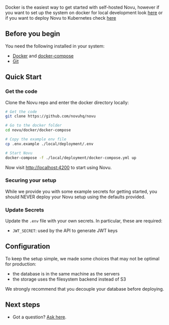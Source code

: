 
Docker is the easiest way to get started with self-hosted Novu, 
however if you want to set up the system on docker for local development look [here](local/Readme.md)
or if you want to deploy Novu to Kubernetes check [here](kubernetes/Readme.md)

## Before you begin

You need the following installed in your system:

- [Docker](https://docs.docker.com/engine/install/) and [docker-compose](https://docs.docker.com/compose/install/)
- [Git](https://git-scm.com/downloads)

## Quick Start

### Get the code

Clone the Novu repo and enter the docker directory locally:

```sh
# Get the code
git clone https://github.com/novuhq/novu

# Go to the docker folder
cd novu/docker/docker-compose

# Copy the example env file
cp .env.example ./local/deployment/.env

# Start Novu
docker-compose -f ./local/deployment/docker-compose.yml up
```

Now visit [http://localhost:4200](http://localhost:4200) to start using Novu.

### Securing your setup

While we provide you with some example secrets for getting started, you should NEVER deploy your Novu setup using the defaults provided.

### Update Secrets

Update the `.env` file with your own secrets. In particular, these are required:

- `JWT_SECRET`: used by the API to generate JWT keys

## Configuration

To keep the setup simple, we made some choices that may not be optimal for production:

- the database is in the same machine as the servers
- the storage uses the filesystem backend instead of S3

We strongly recommend that you decouple your database before deploying.

## Next steps

- Got a question? [Ask here](https://github.com/novuhq/novu/discussions).
